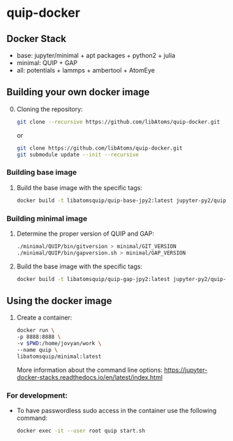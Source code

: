 # quip-docker

## Docker Stack

- base: jupyter/minimal + apt packages + python2 + julia
- minimal: QUIP + GAP
- all: potentials + lammps + ambertool + AtomEye 

## Building your own docker image
0. Cloning the repository:
   ```bash
   git clone --recursive https://github.com/libAtoms/quip-docker.git
   ```
   or
   ```bash
   git clone https://github.com/libAtoms/quip-docker.git
   git submodule update --init --recursive
   ```
   
### Building base image
1. Build the base image with the specific tags:
   ```bash
   docker build -t libatomsquip/quip-base-jpy2:latest jupyter-py2/quip-base
   ```

### Building minimal image
1. Determine the proper version of QUIP and GAP:
    ```bash
    ./minimal/QUIP/bin/gitversion > minimal/GIT_VERSION
    ./minimal/QUIP/bin/gapversion.sh > minimal/GAP_VERSION
    ```
2. Build the base image with the specific tags:
   ```bash
   docker build -t libatomsquip/quip-gap-jpy2:latest jupyter-py2/quip-gap
   ```

## Using the docker image
1. Create a container:
   ```bash
   docker run \
   -p 8888:8888 \
   -v $PWD:/home/jovyan/work \
   --name quip \
   libatomsquip/minimal:latest 
   ```

   More information about the command line options: 
   https://jupyter-docker-stacks.readthedocs.io/en/latest/index.html

### For development:

- To have passwordless sudo access in the container use the following command:
    
   ```bash
   docker exec -it --user root quip start.sh
   ```





